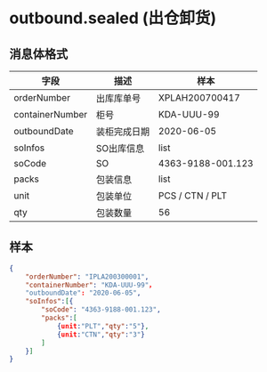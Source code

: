 # outbound.sealed (出仓卸货)

## 消息体格式

| 字段           | 描述              | 样本            |
|----------------|------------------ |---------------  |
| orderNumber    | 出库库单号        |XPLAH200700417   |
| containerNumber| 柜号              | KDA-UUU-99      |
| outboundDate   | 装柜完成日期       |2020-06-05       |
| soInfos        | SO出库信息        |list             |
| soCode         | SO               |4363-9188-001.123|
| packs          | 包装信息          |list             |
| unit           | 包装单位          |PCS / CTN / PLT  |
| qty            | 包装数量          | 56              |



## 样本

```json
{
    "orderNumber": "IPLA200300001",
    "containerNumber": "KDA-UUU-99"，
    "outboundDate": "2020-06-05",
    "soInfos":[{
        "soCode": "4363-9188-001.123",
        "packs":[
            {unit:"PLT","qty":"5"},
            {unit:"CTN","qty":"3"}
        ]
    }]
}
```
